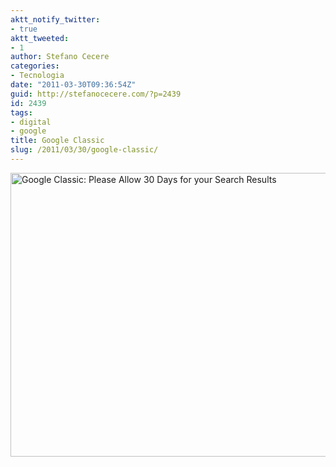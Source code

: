 ```yaml
---
aktt_notify_twitter:
- true
aktt_tweeted:
- 1
author: Stefano Cecere
categories:
- Tecnologia
date: "2011-03-30T09:36:54Z"
guid: http://stefanocecere.com/?p=2439
id: 2439
tags:
- digital
- google
title: Google Classic
slug: /2011/03/30/google-classic/
---
```


<img src="http://farm4.static.flickr.com/3632/3389581452_2a5b6a8ba0_z.jpg?zz=1" width="640" height="454" alt="Google Classic: Please Allow 30 Days for your Search Results" />